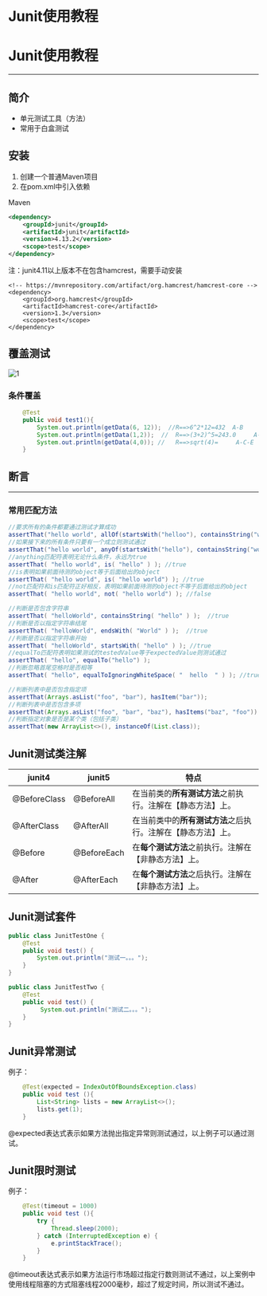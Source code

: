 # Junit使用教程


# Junit使用教程

---

## 简介

+ 单元测试工具（方法）
+ 常用于白盒测试

## 安装

1. 创建一个普通Maven项目
2. 在pom.xml中引入依赖

Maven

```xml
<dependency>
    <groupId>junit</groupId>
    <artifactId>junit</artifactId>
    <version>4.13.2</version>
    <scope>test</scope>
</dependency>
```

注：junit4.11以上版本不在包含hamcrest，需要手动安装

```
<!-- https://mvnrepository.com/artifact/org.hamcrest/hamcrest-core -->
<dependency>
    <groupId>org.hamcrest</groupId>
    <artifactId>hamcrest-core</artifactId>
    <version>1.3</version>
    <scope>test</scope>
</dependency>
```

## 覆盖测试

![1](images\Juit\1.png)

### 条件覆盖

```java
    @Test
    public void test1(){
        System.out.println(getData(6, 12));  //R==>6^2*12=432  A-B
        System.out.println(getData(1,2));  //  R==>(3+2)^5=243.0     A-C-D
        System.out.println(getData(4,0)); //   R==>sqrt(4)=     A-C-E
    }
```

## 断言

---

### 常用匹配方法

```java
//要求所有的条件都要通过测试才算成功
assertThat("hello world", allOf(startsWith("helloo"), containsString("world"))); //false
//如果接下来的所有条件只要有一个成立则测试通过
assertThat("hello world", anyOf(startsWith("hello"), containsString("worldd"))); //true
//anything匹配符表明无论什么条件，永远为true
assertThat( "hello world", is( "hello" ) ); //true
//is表明如果前面待测的object等于后面给出的object
assertThat( "hello world", is( "hello world") ); //true
//not匹配符和is匹配符正好相反，表明如果前面待测的object不等于后面给出的object
assertThat( "hello world", not( "hello world") ); //false

```

```java
//判断是否包含字符串
assertThat( "helloWorld", containsString( "hello" ) );  //true
//判断是否以指定字符串结尾
assertThat( "helloWorld", endsWith( "World" ) );  //true
//判断是否以指定字符串开始
assertThat( "helloWorld", startsWith( "hello" ) ); //true 
//equalTo匹配符表明如果测试的testedValue等于expectedValue则测试通过
assertThat( "hello", equalTo("hello") ); 
//判断忽略首尾空格时是否相等
assertThat( "hello", equalToIgnoringWhiteSpace( "  hello  " ) ); //true
```

```java
//判断列表中是否包含指定项
assertThat(Arrays.asList("foo", "bar"), hasItem("bar"));
//判断列表中是否包含多项
assertThat(Arrays.asList("foo", "bar", "baz"), hasItems("baz", "foo"))
//判断指定对象是否是某个类（包括子类）
assertThat(new ArrayList<>(), instanceOf(List.class));
```

## Junit测试类注解

| junit4       | junit5      | 特点                                                         |
| ------------ | ----------- | ------------------------------------------------------------ |
| @BeforeClass | @BeforeAll  | 在当前类的**所有测试方法**之前执行。注解在【静态方法】上。   |
| @AfterClass  | @AfterAll   | 在当前类中的**所有测试方法**之后执行。注解在【静态方法】上。 |
| @Before      | @BeforeEach | 在**每个测试方法**之前执行。注解在【非静态方法】上。         |
| @After       | @AfterEach  | 在**每个测试方法**之后执行。注解在【非静态方法】上。         |

## Junit测试套件

```java
public class JunitTestOne {
    @Test
    public void test() {
        System.out.println("测试一。。。");
    }
}
```

```java
public class JunitTestTwo {
    @Test
    public void test() {
         System.out.println("测试二。。。");
    }
}
```

## Junit异常测试

例子：

```java
    @Test(expected = IndexOutOfBoundsException.class)
    public void test (){
        List<String> lists = new ArrayList<>();
        lists.get(1);
    }
```

@expected表达式表示如果方法抛出指定异常则测试通过，以上例子可以通过测试。

## Junit限时测试

例子：

```java
    @Test(timeout = 1000)
    public void test (){
        try {
            Thread.sleep(2000);
        } catch (InterruptedException e) {
            e.printStackTrace();
        }
    }
```

@timeout表达式表示如果方法运行市场超过指定行数则测试不通过，以上案例中使用线程阻塞的方式阻塞线程2000毫秒，超过了规定时间，所以测试不通过。

